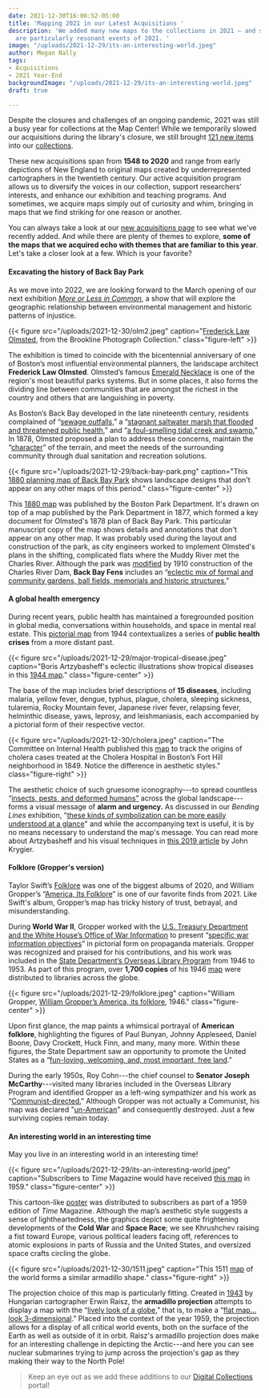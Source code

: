 ```yaml
---
date: 2021-12-30T16:00:52-05:00
title: 'Mapping 2021 in our Latest Acquisitions '
description: 'We added many new maps to the collections in 2021 — and some of them
  are particularly resonant events of 2021. '
image: "/uploads/2021-12-29/its-an-interesting-world.jpeg"
author: Megan Nally
tags:
- Acquisitions
- 2021 Year-End
backgroundImage: "/uploads/2021-12-29/its-an-interesting-world.jpeg"
draft: true

---
```

Despite the closures and challenges of an ongoing pandemic, 2021 was still a busy year for collections at the Map Center! While we temporarily slowed our acquisitions during the library's closure, we still brought [121 new items](https://www.leventhalmap.org/collections/acquisitions/) into our [collections](https://www.leventhalmap.org/collections/).

These new acquisitions span from **1548 to 2020** and range from early depictions of New England to original maps created by underrepresented cartographers in the twentieth century. Our active acquisition program allows us to diversify the voices in our collection, support researchers’ interests, and enhance our exhibition and teaching programs. And sometimes, we acquire maps simply out of curiosity and whim, bringing in maps that we find striking for one reason or another.

You can always take a look at our [new acquisitions page](https://www.leventhalmap.org/collections/acquisitions/) to see what we've recently added. And while there are plenty of themes to explore, **some of the maps that we acquired echo with themes that are familiar to this year**. Let's take a closer look at a few. Which is your favorite?

#### Excavating the history of Back Bay Park

As we move into 2022, we are looking forward to the March opening of our next exhibition [_More or Less in Common_](https://www.leventhalmap.org/articles/environmental-justice-exhibition-preview/), a show that will explore the geographic relationship between environmental management and historic patterns of injustice.

{{< figure src="/uploads/2021-12-30/olm2.jpeg" caption="[Frederick Law Olmsted](https://www.digitalcommonwealth.org/search/commonwealth:sq87ft46v), from the Brookline Photograph Collection." class="figure-left" >}}

The exhibition is timed to coincide with the bicentennial anniversary of one of Boston’s most influential environmental planners, the landscape architect **Frederick Law Olmsted**. Olmsted’s famous [Emerald Necklace](https://www.emeraldnecklace.org/) is one of the region's most beautiful parks systems. But in some places, it also forms the dividing line between communities that are amongst the richest in the country and others that are languishing in poverty.

As Boston’s Back Bay developed in the late nineteenth century, residents complained of “[sewage outfalls,](https://www.tclf.org/landscapes/back-bay-fens)” a “[stagnant saltwater marsh that flooded and threatened public health,](https://www.emeraldnecklace.org/park-overview/back-bay-fens/)” and “[a foul-smelling tidal creek and swamp.](https://www.emeraldnecklace.org/park-overview/back-bay-fens/)” In 1878, Olmsted proposed a plan to address these concerns, maintain the “[character](https://www.boston.gov/parks/back-bay-fens)” of the terrain, and meet the needs of the surrounding community through dual sanitation and recreation solutions.

{{< figure src="/uploads/2021-12-29/back-bay-park.png" caption="This [1880 planning map of Back Bay Park](https://bpl.bibliocommons.com/v2/record/S75C7694805) shows landscape designs that don't appear on any other maps of this period." class="figure-center" >}}

This [1880 map](https://bpl.bibliocommons.com/v2/record/S75C7694805) was published by the Boston Park Department. It's drawn on top of a map published by the Park Department in 1877, which formed a key document for Olmsted's 1878 plan of Back Bay Park. This particular manuscript copy of the map shows details and annotations that don't appear on any other map. It was probably used during the layout and construction of the park, as city engineers worked to implement Olmsted's plans in the shifting, complicated flats where the Muddy River met the Charles River. Although the park was [modified](https://www.asla.org/guide/site.aspx?id=40840) by 1910 construction of the Charles River Dam, **Back Bay Fens** includes an “[eclectic mix of formal and community gardens, ball fields, memorials and historic structures.](https://www.emeraldnecklace.org/park-overview/back-bay-fens/)”

#### A global health emergency

During recent years, public health has maintained a foregrounded position in global media, conversations within households, and space in mental real estate. This [pictorial map](https://bpl.bibliocommons.com/v2/record/S75C8038086) from 1944 contextualizes a series of **public health crises** from a more distant past.

{{< figure src="/uploads/2021-12-29/major-tropical-disease.jpeg" caption="Boris Artzybasheff's eclectic illustrations show tropical diseases in this [1944 map](https://bpl.bibliocommons.com/v2/record/S75C8038086)." class="figure-center" >}}

The base of the map includes brief descriptions of **15 diseases**, including malaria, yellow fever, dengue, typhus, plague, cholera, sleeping sickness, tularemia, Rocky Mountain fever, Japanese river fever, relapsing fever, helminthic disease, yaws, leprosy, and leishmaniasis, each accompanied by a pictorial form of their respective vector.

{{< figure src="/uploads/2021-12-30/cholera.jpeg" caption="The Committee on Internal Health published this [map](https://collections.leventhalmap.org/search/commonwealth:8336hc331) to track the origins of cholera cases treated at the Cholera Hospital in Boston’s Fort Hill neighborhood in 1849. Notice the difference in aesthetic styles." class="figure-right" >}}

The aesthetic choice of such gruesome iconography---to spread countless “[insects, pests, and deformed humans”](https://hist1952.omeka.fas.harvard.edu/exhibits/show/galleriesmain/item/184) across the global landscape---forms a visual message of **alarm and urgency.** As discussed in our _Bending Lines_ exhibition, "[these kinds of symbolization can be more easily understood at a glance](https://www.leventhalmap.org/digital-exhibitions/bending-lines/how-to-bend/cartographic-techniques/)" and while the accompanying text is useful, it is by no means necessary to understand the map's message. You can read more about Artzybasheff and his visual techniques in [this 2019 article](https://makingmaps.net/2019/01/17/boris-artzybasheffs-maps/) by John Krygier.

#### Folklore (Gropper's version)

Taylor Swift’s [Folklore](https://g.co/kgs/jcZGEi) was one of the biggest albums of 2020, and William Gropper’s “[America, Its Folklore](https://bpl.bibliocommons.com/v2/record/S75C8038083)” is one of our favorite finds from 2021. Like Swift's album, Gropper’s map has tricky history of trust, betrayal, and misunderstanding.

During **World War II**, Gropper worked with the [U.S. Treasury Department and the White House’s Office of War Information](https://www.atlasobscura.com/articles/william-gropper-map-american-folklore) to present “[specific war information objectives](https://www.atlasobscura.com/articles/william-gropper-map-american-folklore)” in pictorial form on propaganda materials. Gropper was recognized and praised for his contributions, and his work was included in the [State Department’s Overseas Library Program](https://www.atlasobscura.com/articles/william-gropper-map-american-folklore) from 1946 to 1953. As part of this program, over **1,700 copies** of his 1946 [map](https://bpl.bibliocommons.com/v2/record/S75C8038083) were distributed to libraries across the globe.

{{< figure src="/uploads/2021-12-29/folklore.jpeg" caption="William Gropper, [William Gropper’s America, its folklore](https://bpl.bibliocommons.com/v2/record/S75C8038083), 1946." class="figure-center" >}}

Upon first glance, the map paints a whimsical portrayal of **American folklore**, highlighting the figures of Paul Bunyan, Johnny Appleseed, Daniel Boone, Davy Crockett, Huck Finn, and many, many more. Within these figures, the State Department saw an opportunity to promote the United States as a “[fun-loving, welcoming, and, most important, free land](https://www.atlasobscura.com/articles/william-gropper-map-american-folklore).”

During the early 1950s, Roy Cohn---the chief counsel to **Senator Joseph McCarthy**---visited many libraries included in the Overseas Library Program and identified Gropper as a left-wing sympathizer and his work as “[Communist-directed.](https://www.atlasobscura.com/articles/william-gropper-map-american-folklore)” Although Gropper was not actually a Communist, his map was declared "[un-American](https://www.atlasobscura.com/articles/william-gropper-map-american-folklore)" and consequently destroyed. Just a few surviving copies remain today.

#### An interesting world in an interesting time

May you live in an interesting world in an interesting time!

{{< figure src="/uploads/2021-12-29/its-an-interesting-world.jpeg" caption="Subscribers to _Time_ Magazine would have received [this map](https://bpl.bibliocommons.com/v2/record/S75C8079826) in 1959." class="figure-center" >}}

This cartoon-like [poster](https://bpl.bibliocommons.com/v2/record/S75C8079826) was distributed to subscribers as part of a 1959 edition of _Time_ Magazine. Although the map’s aesthetic style suggests a sense of lightheartedness, the graphics depict some quite frightening developments of the **Cold War** and **Space Race**; we see Khrushchev raising a fist toward Europe, various political leaders facing off, references to atomic explosions in parts of Russia and the United States, and oversized space crafts circling the globe.

{{< figure src="/uploads/2021-12-30/1511.jpeg" caption="This 1511 [map]() of the world forms a similar armadillo shape." class="figure-right" >}}

The projection choice of this map is particularly fitting. Created in [1943](https://www.wired.com/2014/01/projection-raisz-armadillo/) by Hungarian cartographer Erwin Raisz, the **armadillo projection** attempts to display a map with the “[lively look of a globe](https://www.wired.com/2014/01/projection-raisz-armadillo/),” that is, to make a “[flat map... look 3-dimensional](https://www.wired.com/2014/01/projection-raisz-armadillo/).” Placed into the context of the year 1959, the projection allows for a display of all critical world events, both on the surface of the Earth as well as outside of it in orbit. Raisz's armadillo projection does make for an interesting challenge in depicting the Arctic---and here you can see nuclear submarines trying to jump across the projection's gap as they making their way to the North Pole!

> Keep an eye out as we add these additions to our [Digital Collections](https://collections.leventhalmap.org/) portal!